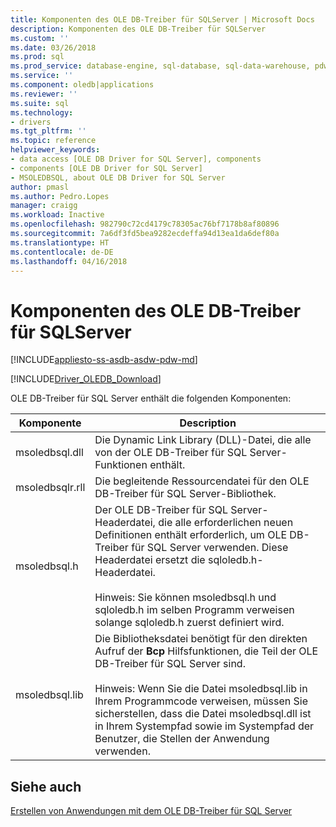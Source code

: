 ```yaml
---
title: Komponenten des OLE DB-Treiber für SQLServer | Microsoft Docs
description: Komponenten des OLE DB-Treiber für SQLServer
ms.custom: ''
ms.date: 03/26/2018
ms.prod: sql
ms.prod_service: database-engine, sql-database, sql-data-warehouse, pdw
ms.service: ''
ms.component: oledb|applications
ms.reviewer: ''
ms.suite: sql
ms.technology:
- drivers
ms.tgt_pltfrm: ''
ms.topic: reference
helpviewer_keywords:
- data access [OLE DB Driver for SQL Server], components
- components [OLE DB Driver for SQL Server]
- MSOLEDBSQL, about OLE DB Driver for SQL Server
author: pmasl
ms.author: Pedro.Lopes
manager: craigg
ms.workload: Inactive
ms.openlocfilehash: 982790c72cd4179c78305ac76bf7178b8af80896
ms.sourcegitcommit: 7a6df3fd5bea9282ecdeffa94d13ea1da6def80a
ms.translationtype: HT
ms.contentlocale: de-DE
ms.lasthandoff: 04/16/2018
---
```

# <a name="components-of-ole-db-driver-for-sql-server"></a>Komponenten des OLE DB-Treiber für SQLServer
[!INCLUDE[appliesto-ss-asdb-asdw-pdw-md](../../../includes/appliesto-ss-asdb-asdw-pdw-md.md)]

[!INCLUDE[Driver_OLEDB_Download](../../../includes/driver_oledb_download.md)]

  OLE DB-Treiber für SQL Server enthält die folgenden Komponenten:  

|Komponente|Description|  
|---------------|-----------------|  
|msoledbsql.dll|Die Dynamic Link Library (DLL)-Datei, die alle von der OLE DB-Treiber für SQL Server-Funktionen enthält.|  
|msoledbsqlr.rll|Die begleitende Ressourcendatei für den OLE DB-Treiber für SQL Server-Bibliothek.|   
|msoledbsql.h|Der OLE DB-Treiber für SQL Server-Headerdatei, die alle erforderlichen neuen Definitionen enthält erforderlich, um OLE DB-Treiber für SQL Server verwenden. Diese Headerdatei ersetzt die sqloledb.h-Headerdatei.<br /><br /> Hinweis: Sie können msoledbsql.h und sqloledb.h im selben Programm verweisen solange sqloledb.h zuerst definiert wird.|  
|msoledbsql.lib|Die Bibliotheksdatei benötigt für den direkten Aufruf der **Bcp** Hilfsfunktionen, die Teil der OLE DB-Treiber für SQL Server sind.<br /><br /> Hinweis: Wenn Sie die Datei msoledbsql.lib in Ihrem Programmcode verweisen, müssen Sie sicherstellen, dass die Datei msoledbsql.dll ist in Ihrem Systempfad sowie im Systempfad der Benutzer, die Stellen der Anwendung verwenden.|  

## <a name="see-also"></a>Siehe auch  
 [Erstellen von Anwendungen mit dem OLE DB-Treiber für SQL Server](../../oledb/applications/building-applications-with-oledb-driver-for-sql-server.md)  
